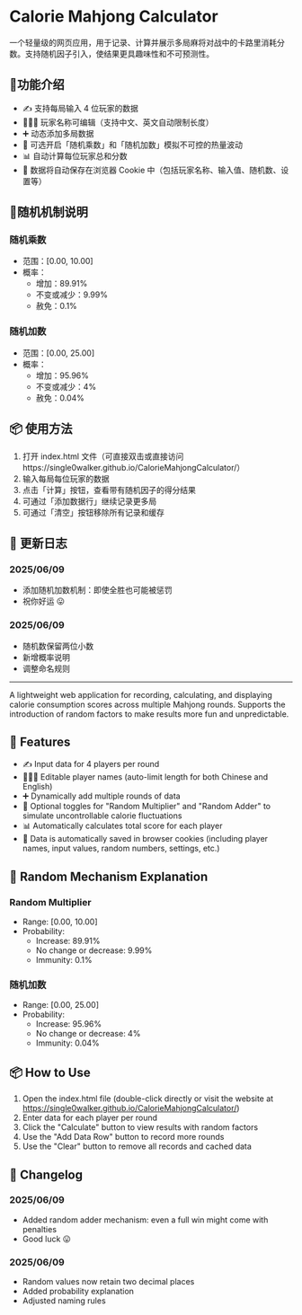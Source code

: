 # Calorie Mahjong Calculator
<p>一个轻量级的网页应用，用于记录、计算并展示多局麻将对战中的卡路里消耗分数。支持随机因子引入，使结果更具趣味性和不可预测性。</p>

## 🧮功能介绍

- ✍️ 支持每局输入 4 位玩家的数据
- 🧑‍🤝‍🧑 玩家名称可编辑（支持中文、英文自动限制长度）
- ➕ 动态添加多局数据
- 🔄 可选开启「随机乘数」和「随机加数」模拟不可控的热量波动
- 📊 自动计算每位玩家总和分数
- 🍪 数据将自动保存在浏览器 Cookie 中（包括玩家名称、输入值、随机数、设置等）

## 🎲随机机制说明
### 随机乘数 
- 范围：[0.00, 10.00]
- 概率：
  - 增加：89.91%
  - 不变或减少：9.99%
  - 赦免：0.1%

### 随机加数 
- 范围：[0.00, 25.00]
- 概率：
  - 增加：95.96%
  - 不变或减少：4%
  - 赦免：0.04%

## 📦 使用方法
1. 打开 index.html 文件（可直接双击或直接访问https://single0walker.github.io/CalorieMahjongCalculator/）
2. 输入每局每位玩家的数据
3. 点击「计算」按钮，查看带有随机因子的得分结果
4. 可通过「添加数据行」继续记录更多局
5. 可通过「清空」按钮移除所有记录和缓存

## 📝 更新日志
### 2025/06/09
- 添加随机加数机制：即使全胜也可能被惩罚
- 祝你好运 😛

### 2025/06/09
- 随机数保留两位小数
- 新增概率说明
- 调整命名规则

---

<p>A lightweight web application for recording, calculating, and displaying calorie consumption scores across multiple Mahjong rounds. Supports the introduction of random factors to make results more fun and unpredictable.</p>

## 🧮 Features

- ✍️ Input data for 4 players per round
- 🧑‍🤝‍🧑 Editable player names (auto-limit length for both Chinese and English)
- ➕ Dynamically add multiple rounds of data
- 🔄 Optional toggles for "Random Multiplier" and "Random Adder" to simulate uncontrollable calorie fluctuations
- 📊 Automatically calculates total score for each player
- 🍪 Data is automatically saved in browser cookies (including player names, input values, random numbers, settings, etc.)

## 🎲 Random Mechanism Explanation
### Random Multiplier
- Range: [0.00, 10.00]
- Probability:
  - Increase: 89.91%
  - No change or decrease: 9.99%
  - Immunity: 0.1%

### 随机加数 
- Range: [0.00, 25.00]
- Probability:
  - Increase: 95.96%
  - No change or decrease: 4%
  - Immunity: 0.04%

## 📦 How to Use
1. Open the index.html file (double-click directly or visit the website at https://single0walker.github.io/CalorieMahjongCalculator/)
2. Enter data for each player per round
3. Click the "Calculate" button to view results with random factors
4. Use the "Add Data Row" button to record more rounds
5. Use the "Clear" button to remove all records and cached data

## 📝 Changelog
### 2025/06/09
- Added random adder mechanism: even a full win might come with penalties
- Good luck 😛

### 2025/06/09
- Random values now retain two decimal places
- Added probability explanation
- Adjusted naming rules
